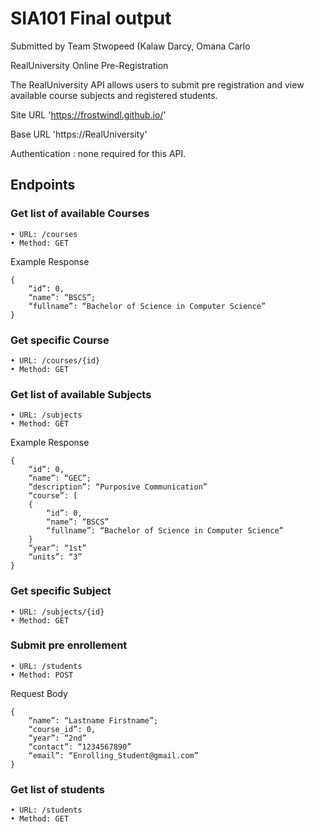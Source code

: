 # SIA101 Final output #
Submitted by Team Stwopeed (Kalaw Darcy, Omana Carlo

RealUniversity Online Pre-Registration

The RealUniversity API allows users to submit pre registration and view available course subjects and registered students.

Site URL 'https://frostwindl.github.io/'

Base URL 'https://RealUniversity'

Authentication : none required for this API.

## Endpoints ##

### Get list of available Courses ###
    • URL: /courses
    • Method: GET
    
Example Response
```
{
	“id”: 0,
	“name”: “BSCS”;
	“fullname”: “Bachelor of Science in Computer Science”
}
```

### Get specific Course ###
    • URL: /courses/{id}
    • Method: GET

### Get list of available Subjects ###
    • URL: /subjects
    • Method: GET
Example Response
```
{
	“id”: 0,
	“name”: “GEC”;
	“description”: “Purposive Communication”
	“course”: [
	{
		“id”: 0,
		“name”: “BSCS”
		“fullname”: “Bachelor of Science in Computer Science”
	}
	“year”: “1st”
	“units”: “3”
}
```

### Get specific Subject ###
    • URL: /subjects/{id}
    • Method: GET

### Submit pre enrollement ###
    • URL: /students
    • Method: POST
Request Body
```
{
	“name”: “Lastname Firstname”;
	“course_id”: 0,
	“year”: “2nd”
	“contact”: “1234567890”
	“email”: “Enrolling_Student@gmail.com”
}
```

### Get list of students ###
    • URL: /students
    • Method: GET
